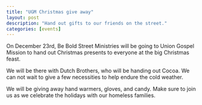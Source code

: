 ```yaml
---
title: "UGM Christmas give away"
layout: post
description: "Hand out gifts to our friends on the street."
categories: [events]
---
```

On December 23rd, Be Bold Street Ministries will be going to Union Gospel
Mission to hand out Christmas presents to everyone at the big Christmas feast.

We will be there with Dutch Brothers, who will be handing out Cocoa.  We
can not wait to give a few necessities to help endure the cold weather.

We will be giving away hand warmers, gloves, and candy.  Make sure to join us
as we celebrate the holidays with our homeless families.
